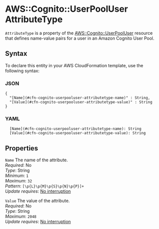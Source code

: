 # AWS::Cognito::UserPoolUser AttributeType<a name="aws-properties-cognito-userpooluser-attributetype"></a>

`AttributeType` is a property of the [AWS::Cognito::UserPoolUser](https://docs.aws.amazon.com/AWSCloudFormation/latest/UserGuide/aws-resource-cognito-userpooluser.html) resource that defines name\-value pairs for a user in an Amazon Cognito User Pool\.

## Syntax<a name="aws-properties-cognito-userpooluser-attributetype-syntax"></a>

To declare this entity in your AWS CloudFormation template, use the following syntax:

### JSON<a name="aws-properties-cognito-userpooluser-attributetype-syntax.json"></a>

```
{
  "[Name](#cfn-cognito-userpooluser-attributetype-name)" : String,
  "[Value](#cfn-cognito-userpooluser-attributetype-value)" : String
}
```

### YAML<a name="aws-properties-cognito-userpooluser-attributetype-syntax.yaml"></a>

```
  [Name](#cfn-cognito-userpooluser-attributetype-name): String
  [Value](#cfn-cognito-userpooluser-attributetype-value): String
```

## Properties<a name="aws-properties-cognito-userpooluser-attributetype-properties"></a>

`Name`  <a name="cfn-cognito-userpooluser-attributetype-name"></a>
The name of the attribute\.  
*Required*: No  
*Type*: String  
*Minimum*: `1`  
*Maximum*: `32`  
*Pattern*: `[\p{L}\p{M}\p{S}\p{N}\p{P}]+`  
*Update requires*: [No interruption](https://docs.aws.amazon.com/AWSCloudFormation/latest/UserGuide/using-cfn-updating-stacks-update-behaviors.html#update-no-interrupt)

`Value`  <a name="cfn-cognito-userpooluser-attributetype-value"></a>
The value of the attribute\.  
*Required*: No  
*Type*: String  
*Maximum*: `2048`  
*Update requires*: [No interruption](https://docs.aws.amazon.com/AWSCloudFormation/latest/UserGuide/using-cfn-updating-stacks-update-behaviors.html#update-no-interrupt)